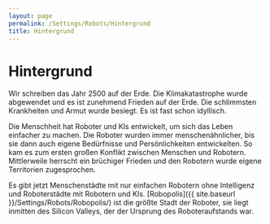 ```yaml
---
layout: page
permalink: /Settings/Robots/Hintergrund
title: Hintergrund
---
```


# Hintergrund

Wir schreiben das Jahr 2500 auf der Erde. Die Klimakatastrophe wurde abgewendet und es ist zunehmend Frieden auf der Erde. Die schlimmsten Krankheiten und Armut wurde besiegt. Es ist fast schon idyllisch.

Die Menschheit hat Roboter und KIs entwickelt, um sich das Leben einfacher zu machen. Die Roboter wurden immer menschenähnlicher, bis sie dann auch eigene Bedürfnisse und Persönlichkeiten entwickelten. So kam es zum ersten großen Konflikt zwischen Menschen und Robotern. Mittlerweile herrscht ein brüchiger Frieden und den Robotern wurde eigene Territorien zugesprochen.

Es gibt jetzt Menschenstädte mit nur einfachen Robotern ohne Intelligenz und Roboterstädte mit Robotern und KIs. [Robopolis]({{ site.baseurl }}/Settings/Robots/Robopolis/) ist die größte Stadt der Roboter, sie liegt inmitten des Silicon Valleys, der der Ursprung des Roboteraufstands war.
